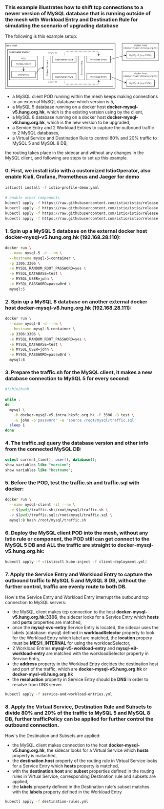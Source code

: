 ### This example illustrates how to shift tcp connections to a newer version of MySQL database that is running outside of the mesh with Workload Entry and Destination Rule for simulating the scenario of upgrading database

The following is this example setup: 

![example setup](/service-entry/shifting-mysql-traffic-dns/shifting-mysql-traffic-dns.jpg)


* a MySQL client POD running within the mesh keeps making connections to an external MySQL database which version is 5,
* a MySQL 5 database running on a docker host **docker-mysql-v5.hung.org.hk**, which is the existing version using by the client,
* a MySQL 8 database running on a docker host **docker-mysql-v8.hung.org.hk**, which is the new version to be upgraded,
* a Service Entry and 2 Workload Entries to capture the outbound traffic to 2 MySQL databases,
* a Virtual Service and Destination Rule to control 80% and 20% traffic to MySQL 5 and MySQL 8 DB, 

the routing takes place in the sidecar and without any changes in the MySQL client, and following are steps to set up this example.

### 0. First, we install istio with a customized IstioOperator, also enable Kiali, Grafana, Prometheus and Jaeger for demo

```bash
istioctl install -f istio-profile-demo.yaml

# enable other components 
kubectl apply -f https://raw.githubusercontent.com/istio/istio/release-1.8/samples/addons/kiali.yaml
kubectl apply -f https://raw.githubusercontent.com/istio/istio/release-1.8/samples/addons/grafana.yaml
kubectl apply -f https://raw.githubusercontent.com/istio/istio/release-1.8/samples/addons/prometheus.yaml
kubectl apply -f https://raw.githubusercontent.com/istio/istio/release-1.8/samples/addons/jaeger.yaml
```

### 1. Spin up a MySQL 5 database on the external docker host docker-mysql-v5.hung.org.hk (192.168.28.110):

```bash
docker run \
  --name mysql-5 -d --rm \
  --hostname mysql-5-container \
  -p 3306:3306 \
  -e MYSQL_RANDOM_ROOT_PASSWORD=yes \
  -e MYSQL_DATABASE=test \
  -e MYSQL_USER=john \
  -e MYSQL_PASSWORD=passw0rd \
  mysql:5
```

### 2. Spin up a MySQL 8 database on another external docker host docker-mysql-v8.hung.org.hk (192.168.28.111):

```bash
docker run \
  --name mysql-8 -d --rm \
  --hostname mysql-8-container \
  -p 3306:3306 \
  -e MYSQL_RANDOM_ROOT_PASSWORD=yes \
  -e MYSQL_DATABASE=test \
  -e MYSQL_USER=john \
  -e MYSQL_PASSWORD=passw0rd \
  mysql:8
```

### 3. Prepare the traffic.sh for the MySQL client, it makes a new database connection to MySQL 5 for every second:

```bash
#!/bin/bash

while :
do
  mysql \
    -h docker-mysql-v5.intra.hksfc.org.hk -P 3306 -D test \
    -u john -p'passw0rd' -e 'source /root/mysql/traffic.sql'
  sleep 1
done
```

### 4. The traffic.sql query the database version and other info from the connected MySQL DB:

```sql
select current_time(), user(), database();
show variables like "version";
show variables like "hostname";
```

### 5. Before the POD, test the traffic.sh and traffic.sql with docker: 

```bash
docker run \
  --name mysql-client -it --rm \
  -v $(pwd)/traffic.sh:/root/mysql/traffic.sh \
  -v $(pwd)/traffic.sql:/root/mysql/traffic.sql \
  mysql:8 bash /root/mysql/traffic.sh
```

### 6. Deploy the MySQL client POD into the mesh, without any Istio rule or component, the POD still can get connect to the MySQL 5 DB and ALL the traffic are straight to docker-mysql-v5.hung.org.hk:

```bash
kubectl apply -f <(istioctl kube-inject -f client-deployment.yml)
```

### 7. Apply the Service Entry and Workload Entry to capture the outbound traffic to MySQL 5 and MySQL 8 DB, without the further control, traffic are evenly route to both DB.

How's the Service Entry and Workload Entry interrupt the outbound tcp connection to MySQL servers:

* the MySQL client makes tcp connection to the host **docker-mysql-v5.hung.org.hk:3306**, the sidecar looks for a Service Entry which **hosts** and **ports** properties are matched,
* once the **mysql-svc-entry** Service Entry is located, the sidecar uses the labels (database: mysql) defined in **workloadSelector** property to look for the Workload Entry which label are matched, the **location** propery must be **MESH_INTERNAL** for using the workloadSelector,
* 2 Workload Entries **mysql-v5-workload-entry** and **mysql-v8-workload-entry** are matched with the workloadSelector property in Service Entry,
* the **address** property in the Workload Entry decides the destination host and port of the traffic, which are **docker-mysql-v5.hung.org.hk** or **docker-mysl-v8.hung.org.hk**
* the **resolustion** property in Service Entry should be **DNS** in order to resolve from DNS server


```bash
kubectl apply -f service-and-workload-entries.yml
```

### 8. Apply the Virtual Service, Destination Rule and Subsets to divide 80% and 20% of the traffic to MySQL 5 and MySQL 8 DB, further trafficPolicy can be applied for further control the outbound connection.

How's the Destination and Subsets are applied: 

* the MySQL client makes connection to the host **docker-mysql-v5.hung.org.hk**, the sidecar looks for a Virtual Service which **hosts** property is matached,
* the **destination.host** property of the routing rule in Virtual Service looks for a Service Entry which **hosts** property is matched,
* with the **destination.host** and **subset** properties defined in the routing rules in Virtual Service, corresponding Destination rule and subsets are applied,
* the **labels** property defined in the Destination rule's subset matches with the **labels** property defined in the Workload Entry

```bash
kubectl apply -f destination-rules.yml
```
